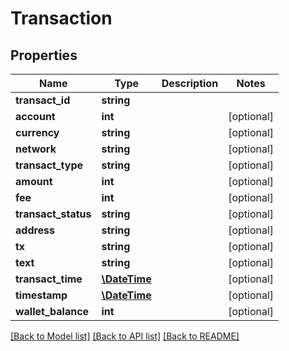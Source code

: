 # Transaction

## Properties
Name | Type | Description | Notes
------------ | ------------- | ------------- | -------------
**transact_id** | **string** |  | 
**account** | **int** |  | [optional] 
**currency** | **string** |  | [optional] 
**network** | **string** |  | [optional] 
**transact_type** | **string** |  | [optional] 
**amount** | **int** |  | [optional] 
**fee** | **int** |  | [optional] 
**transact_status** | **string** |  | [optional] 
**address** | **string** |  | [optional] 
**tx** | **string** |  | [optional] 
**text** | **string** |  | [optional] 
**transact_time** | [**\DateTime**](\DateTime.md) |  | [optional] 
**timestamp** | [**\DateTime**](\DateTime.md) |  | [optional] 
**wallet_balance** | **int** |  | [optional] 

[[Back to Model list]](../README.md#documentation-for-models) [[Back to API list]](../README.md#documentation-for-api-endpoints) [[Back to README]](../README.md)



